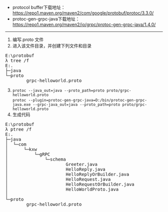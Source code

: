 + protocol buffer下载地址：<https://repo1.maven.org/maven2/com/google/protobuf/protoc/3.3.0/>
+ protoc-gen-grpc-java下载地址：<https://repo1.maven.org/maven2/io/grpc/protoc-gen-grpc-java/1.4.0/>

---

1. 编写.proto 文件
2. 进入该文件目录，并创建下列文件和目录
<pre>
E:\protobuf
λ tree /f
E:.
├─java
└─proto
        grpc-helloworld.proto
</pre>
3. `protoc --java_out=java --proto_path=proto proto/grpc-helloworld.proto`  <br/>
`protoc --plugin=protoc-gen-grpc-java=D:/bin/protoc-gen-grpc-java.exe --grpc-java_out=java --proto_path=proto proto/grpc-helloworld.proto`
4. 生成代码
<pre>
E:\protobuf
λ ptree /f
E:.
├─java
│  └─com
│      └─kxw
│          └─gRPC
│              └─schema
│                      Greeter.java
│                      HelloReply.java
│                      HelloReplyOrBuilder.java
│                      HelloRequest.java
│                      HelloRequestOrBuilder.java
│                      HelloWorldProto.java
│
└─proto
        grpc-helloworld.proto


</pre>
